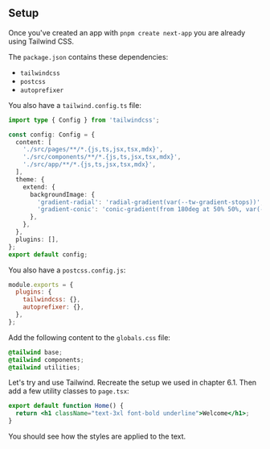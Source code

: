 ## Setup

Once you've created an app with `pnpm create next-app` you are already using Tailwind CSS.

The `package.json` contains these dependencies:

- `tailwindcss`
- `postcss`
- `autoprefixer`

You also have a `tailwind.config.ts` file:

```ts
import type { Config } from 'tailwindcss';

const config: Config = {
  content: [
    './src/pages/**/*.{js,ts,jsx,tsx,mdx}',
    './src/components/**/*.{js,ts,jsx,tsx,mdx}',
    './src/app/**/*.{js,ts,jsx,tsx,mdx}',
  ],
  theme: {
    extend: {
      backgroundImage: {
        'gradient-radial': 'radial-gradient(var(--tw-gradient-stops))',
        'gradient-conic': 'conic-gradient(from 180deg at 50% 50%, var(--tw-gradient-stops))',
      },
    },
  },
  plugins: [],
};
export default config;
```

You also have a `postcss.config.js`:

```js
module.exports = {
  plugins: {
    tailwindcss: {},
    autoprefixer: {},
  },
};
```

Add the following content to the `globals.css` file:

```css
@tailwind base;
@tailwind components;
@tailwind utilities;
```

Let's try and use Tailwind.
Recreate the setup we used in chapter 6.1.
Then add a few utility classes to `page.tsx`:

```jsx
export default function Home() {
  return <h1 className="text-3xl font-bold underline">Welcome</h1>;
}
```

You should see how the styles are applied to the text.
